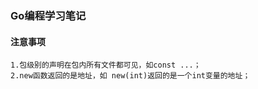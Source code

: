 ### Go编程学习笔记

#### 注意事项

```
1.包级别的声明在包内所有文件都可见，如const ...；
2.new函数返回的是地址，如 new(int)返回的是一个int变量的地址；

```

